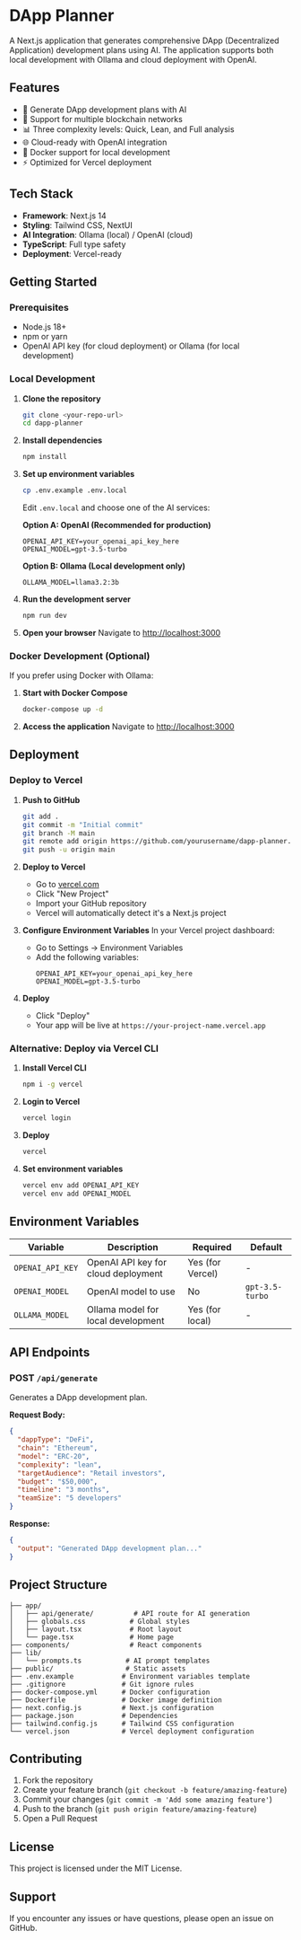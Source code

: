 # DApp Planner

A Next.js application that generates comprehensive DApp (Decentralized Application) development plans using AI. The application supports both local development with Ollama and cloud deployment with OpenAI.

## Features

- 🚀 Generate DApp development plans with AI
- 🔧 Support for multiple blockchain networks
- 📊 Three complexity levels: Quick, Lean, and Full analysis
- 🌐 Cloud-ready with OpenAI integration
- 🐳 Docker support for local development
- ⚡ Optimized for Vercel deployment

## Tech Stack

- **Framework**: Next.js 14
- **Styling**: Tailwind CSS, NextUI
- **AI Integration**: Ollama (local) / OpenAI (cloud)
- **TypeScript**: Full type safety
- **Deployment**: Vercel-ready

## Getting Started

### Prerequisites

- Node.js 18+ 
- npm or yarn
- OpenAI API key (for cloud deployment) or Ollama (for local development)

### Local Development

1. **Clone the repository**
   ```bash
   git clone <your-repo-url>
   cd dapp-planner
   ```

2. **Install dependencies**
   ```bash
   npm install
   ```

3. **Set up environment variables**
   ```bash
   cp .env.example .env.local
   ```
   
   Edit `.env.local` and choose one of the AI services:
   
   **Option A: OpenAI (Recommended for production)**
   ```env
   OPENAI_API_KEY=your_openai_api_key_here
   OPENAI_MODEL=gpt-3.5-turbo
   ```
   
   **Option B: Ollama (Local development only)**
   ```env
   OLLAMA_MODEL=llama3.2:3b
   ```

4. **Run the development server**
   ```bash
   npm run dev
   ```

5. **Open your browser**
   Navigate to [http://localhost:3000](http://localhost:3000)

### Docker Development (Optional)

If you prefer using Docker with Ollama:

1. **Start with Docker Compose**
   ```bash
   docker-compose up -d
   ```

2. **Access the application**
   Navigate to [http://localhost:3000](http://localhost:3000)

## Deployment

### Deploy to Vercel

1. **Push to GitHub**
   ```bash
   git add .
   git commit -m "Initial commit"
   git branch -M main
   git remote add origin https://github.com/yourusername/dapp-planner.git
   git push -u origin main
   ```

2. **Deploy to Vercel**
   - Go to [vercel.com](https://vercel.com)
   - Click "New Project"
   - Import your GitHub repository
   - Vercel will automatically detect it's a Next.js project

3. **Configure Environment Variables**
   In your Vercel project dashboard:
   - Go to Settings → Environment Variables
   - Add the following variables:
     ```
     OPENAI_API_KEY=your_openai_api_key_here
     OPENAI_MODEL=gpt-3.5-turbo
     ```

4. **Deploy**
   - Click "Deploy"
   - Your app will be live at `https://your-project-name.vercel.app`

### Alternative: Deploy via Vercel CLI

1. **Install Vercel CLI**
   ```bash
   npm i -g vercel
   ```

2. **Login to Vercel**
   ```bash
   vercel login
   ```

3. **Deploy**
   ```bash
   vercel
   ```

4. **Set environment variables**
   ```bash
   vercel env add OPENAI_API_KEY
   vercel env add OPENAI_MODEL
   ```

## Environment Variables

| Variable | Description | Required | Default |
|----------|-------------|----------|----------|
| `OPENAI_API_KEY` | OpenAI API key for cloud deployment | Yes (for Vercel) | - |
| `OPENAI_MODEL` | OpenAI model to use | No | `gpt-3.5-turbo` |
| `OLLAMA_MODEL` | Ollama model for local development | Yes (for local) | - |

## API Endpoints

### POST `/api/generate`

Generates a DApp development plan.

**Request Body:**
```json
{
  "dappType": "DeFi",
  "chain": "Ethereum",
  "model": "ERC-20",
  "complexity": "lean",
  "targetAudience": "Retail investors",
  "budget": "$50,000",
  "timeline": "3 months",
  "teamSize": "5 developers"
}
```

**Response:**
```json
{
  "output": "Generated DApp development plan..."
}
```

## Project Structure

```
├── app/
│   ├── api/generate/          # API route for AI generation
│   ├── globals.css           # Global styles
│   ├── layout.tsx            # Root layout
│   └── page.tsx              # Home page
├── components/               # React components
├── lib/
│   └── prompts.ts           # AI prompt templates
├── public/                  # Static assets
├── .env.example            # Environment variables template
├── .gitignore              # Git ignore rules
├── docker-compose.yml      # Docker configuration
├── Dockerfile              # Docker image definition
├── next.config.js          # Next.js configuration
├── package.json            # Dependencies
├── tailwind.config.js      # Tailwind CSS configuration
└── vercel.json             # Vercel deployment configuration
```

## Contributing

1. Fork the repository
2. Create your feature branch (`git checkout -b feature/amazing-feature`)
3. Commit your changes (`git commit -m 'Add some amazing feature'`)
4. Push to the branch (`git push origin feature/amazing-feature`)
5. Open a Pull Request

## License

This project is licensed under the MIT License.

## Support

If you encounter any issues or have questions, please open an issue on GitHub.